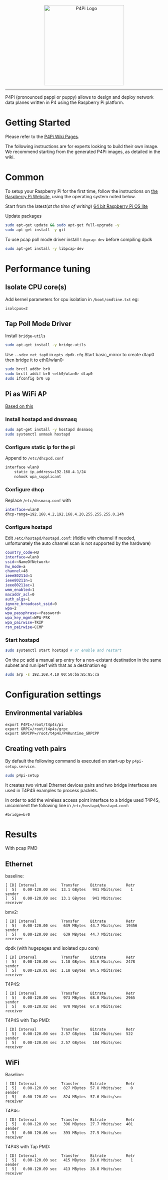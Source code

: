 <p align="center">
  <img alt="P4Pi Logo" width="256px" src="docs/images/logo.png">
</p>

-------------------------------------------------------------------------------

P4Pi (pronounced pappi or puppy) allows to design and deploy network data planes
written in P4 using the Raspberry Pi platform.

# Getting Started

Please refer to the [P4Pi Wiki Pages](https://github.com/p4lang/p4pi/wiki).

The following instructions are for experts looking to build their own image. We recommend starting from the generated P4Pi images, as detailed in the wiki.

# Common

To setup your Raspberry Pi for the first time, follow the instructions on [the Raspberry Pi Website](https://projects.raspberrypi.org/en/projects/raspberry-pi-setting-up), using the operating system noted below.

Start from the latest(_at the time of writing_) [64 bit Raspberry Pi OS lite](https://downloads.raspberrypi.org/raspios_lite_arm64/images/raspios_lite_arm64-2021-04-09/2021-03-04-raspios-buster-arm64-lite.zip)

Update packages
```bash
sudo apt-get update && sudo apt-get full-upgrade -y
sudo apt-get install -y git
```

To use pcap poll mode driver install `libpcap-dev` before compiling dpdk
```bash
sudo apt-get install -y libpcap-dev
```

# Performance tuning

## Isolate CPU core(s)
Add kernel parameters for cpu isolation in `/boot/cmdline.txt` eg:
```
isolcpus=2
```

## Tap Poll Mode Driver
Install `bridge-utils`
```bash
sudo apt-get install -y bridge-utils
```
Use `--vdev net_tap0` in `opts_dpdk.cfg`
Start basic_mirror to create dtap0 then bridge it to eth0/wlan0:
```bash
sudo brctl addbr br0
sudo brctl addif br0 <eth0/wlan0> dtap0
sudo ifconfig br0 up
```

## Pi as WiFi AP

[Based on this](https://www.raspberrypi.org/documentation/configuration/wireless/access-point-routed.md)

### Install hostapd and dnsmasq
```bash
sudo apt-get install -y hostapd dnsmasq
sudo systemctl unmask hostapd
```

### Configure static ip for the pi
Append to `/etc/dhcpcd.conf`
```bash
interface wlan0
    static ip_address=192.168.4.1/24
    nohook wpa_supplicant
```
### Configure dhcp
Replace `/etc/dnsmasq.conf` with
```bash
interface=wlan0
dhcp-range=192.168.4.2,192.168.4.20,255.255.255.0,24h
```
### Configure hostapd
Edit `/etc/hostapd/hostapd.conf`:  (fiddle with channel if needed, unfortunately the auto channel scan is not supported by the hardware)
```bash
country_code=HU
interface=wlan0
ssid=<NameOfNetwork>
hw_mode=a
channel=48
ieee80211d=1
ieee80211n=1
ieee80211ac=1
wmm_enabled=1
macaddr_acl=0
auth_algs=1
ignore_broadcast_ssid=0
wpa=2
wpa_passphrase=<Password>
wpa_key_mgmt=WPA-PSK
wpa_pairwise=TKIP
rsn_pairwise=CCMP
```

### Start hostapd
```bash
sudo systemctl start hostapd # or enable and restart
```

On the pc add a manual arp entry for a non-existant destination in the same subnet and run iperf with that as a destination eg
```bash
sudo arp -s 192.168.4.10 00:50:ba:85:85:ca
```

# Configuration settings

## Environmental variables

```
export P4PI=/root/t4p4s/pi
export GRPC=/root/t4p4s/grpc
export GRPCPP=/root/t4p4s/P4Runtime_GRPCPP
```

## Creating veth pairs

By default the following command is executed on start-up by `p4pi-setup.service`.

```bash
sudo p4pi-setup
```
It creates two virtual Ethernet devices pairs and two bridge interfaces
are used in T4P4S examples to process packets.

In order to add the wireless access point interface to a bridge used T4P4S,
uncomment the following line in `/etc/hostapd/hostapd.conf`:

```
#bridge=br0
```


# Results

With pcap PMD

## Ethernet

baseline:
```
[ ID] Interval           Transfer     Bitrate         Retr
[  5]   0.00-120.00 sec  13.1 GBytes   941 Mbits/sec    1             sender
[  5]   0.00-120.00 sec  13.1 GBytes   941 Mbits/sec                  receiver

```

bmv2:
```
[ ID] Interval           Transfer     Bitrate         Retr
[  5]   0.00-120.00 sec   639 MBytes  44.7 Mbits/sec  19456             sender
[  5]   0.00-120.00 sec   639 MBytes  44.7 Mbits/sec                  receiver
```
dpdk (with hugepages and isolated cpu core)
```
[ ID] Interval           Transfer     Bitrate         Retr
[  5]   0.00-120.00 sec  1.18 GBytes  84.6 Mbits/sec  2478             sender
[  5]   0.00-120.01 sec  1.18 GBytes  84.5 Mbits/sec                  receiver
```

T4P4S:
```
[ ID] Interval           Transfer     Bitrate         Retr
[  5]   0.00-120.00 sec   973 MBytes  68.0 Mbits/sec  2965             sender
[  5]   0.00-120.02 sec   970 MBytes  67.8 Mbits/sec                  receiver

```

T4P4S with Tap PMD:
```
[ ID] Interval           Transfer     Bitrate         Retr
[  5]   0.00-120.00 sec  2.57 GBytes   184 Mbits/sec  522             sender
[  5]   0.00-120.04 sec  2.57 GBytes   184 Mbits/sec                  receiver

```

## WiFi

Baseline:
```
[ ID] Interval           Transfer     Bitrate         Retr
[  5]   0.00-120.00 sec   827 MBytes  57.8 Mbits/sec    0             sender
[  5]   0.00-120.02 sec   824 MBytes  57.6 Mbits/sec                  receiver
```

T4P4s:
```
[ ID] Interval           Transfer     Bitrate         Retr
[  5]   0.00-120.00 sec   396 MBytes  27.7 Mbits/sec  401             sender
[  5]   0.00-120.06 sec   393 MBytes  27.5 Mbits/sec                  receiver

```
T4P4S with  Tap PMD:
```
[ ID] Interval           Transfer     Bitrate         Retr
[  5]   0.00-120.00 sec   415 MBytes  29.0 Mbits/sec    1             sender
[  5]   0.00-120.09 sec   413 MBytes  28.8 Mbits/sec                  receiver
```
